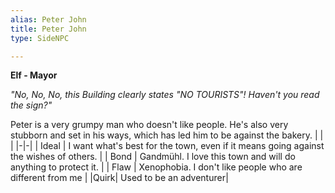 ```yaml
---
alias: Peter John
title: Peter John
type: SideNPC

---
```


**Elf - Mayor**

_"No, No, No, this Building clearly states "NO TOURISTS"! Haven't you read the sign?"_

Peter is a very grumpy man who doesn't like people. He's also very stubborn and set in his ways, which has led him to be against the bakery.
| | |
|-|-|
| Ideal | I want what's best for the town, even if it means going against the wishes of others. |
| Bond | Gandmühl. I love this town and will do anything to protect it. |
| Flaw | Xenophobia. I don't like people who are different from me |
|Quirk| Used to be an adventurer|

